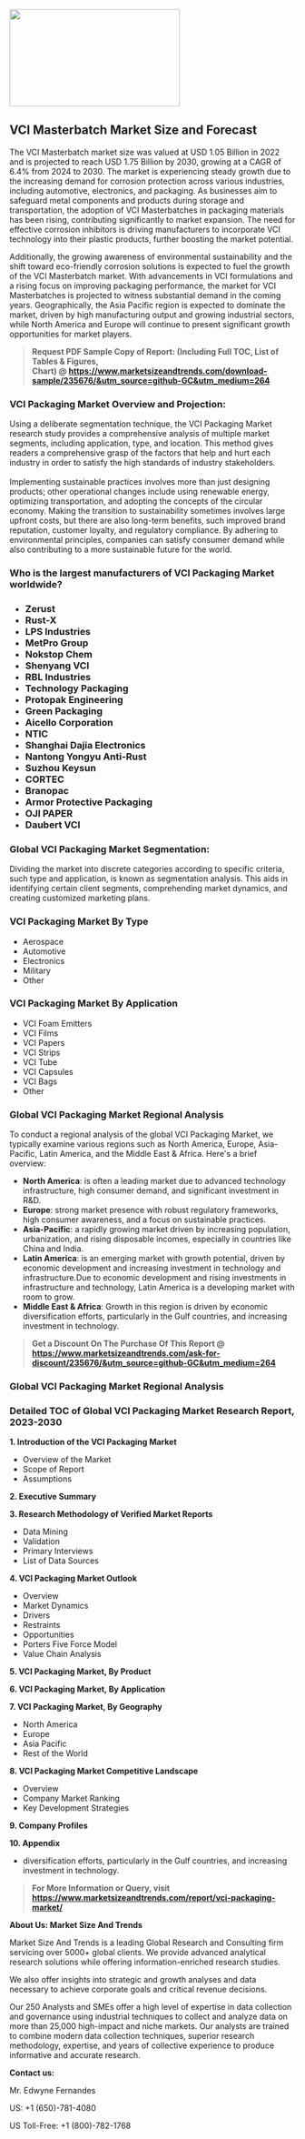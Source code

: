 <p><img class="alignnone size-medium wp-image-20088" src="https://ffe5etoiles.com/wp-content/uploads/2024/12/MST1-300x171.png" alt="" width="300" height="171" /></p><h2>VCI Masterbatch Market Size and Forecast</h2><p>The VCI Masterbatch market size was valued at USD 1.05 Billion in 2022 and is projected to reach USD 1.75 Billion by 2030, growing at a CAGR of 6.4% from 2024 to 2030. The market is experiencing steady growth due to the increasing demand for corrosion protection across various industries, including automotive, electronics, and packaging. As businesses aim to safeguard metal components and products during storage and transportation, the adoption of VCI Masterbatches in packaging materials has been rising, contributing significantly to market expansion. The need for effective corrosion inhibitors is driving manufacturers to incorporate VCI technology into their plastic products, further boosting the market potential.</p><p>Additionally, the growing awareness of environmental sustainability and the shift toward eco-friendly corrosion solutions is expected to fuel the growth of the VCI Masterbatch market. With advancements in VCI formulations and a rising focus on improving packaging performance, the market for VCI Masterbatches is projected to witness substantial demand in the coming years. Geographically, the Asia Pacific region is expected to dominate the market, driven by high manufacturing output and growing industrial sectors, while North America and Europe will continue to present significant growth opportunities for market players.</p></p><blockquote id="" class=""><strong>Request PDF Sample Copy of Report: (Including Full TOC, List of Tables &amp; Figures, Chart)&nbsp;@&nbsp;<strong><a href="https://www.marketsizeandtrends.com/download-sample/235676/&utm_source=github-GC&utm_medium=264" target="_blank">https://www.marketsizeandtrends.com/download-sample/235676/&utm_source=github-GC&utm_medium=264</a></strong></strong></blockquote><h3 id="" class="">VCI Packaging Market&nbsp;Overview and Projection:</h3><p id="" class="">Using a deliberate segmentation technique, the VCI Packaging Market research study provides a comprehensive analysis of multiple market segments, including application, type, and location. This method gives readers a comprehensive grasp of the factors that help and hurt each industry in order to satisfy the high standards of industry stakeholders. <br /> <br />Implementing sustainable practices involves more than just designing products; other operational changes include using renewable energy, optimizing transportation, and adopting the concepts of the circular economy. Making the transition to sustainability sometimes involves large upfront costs, but there are also long-term benefits, such improved brand reputation, customer loyalty, and regulatory compliance. By adhering to environmental principles, companies can satisfy consumer demand while also contributing to a more sustainable future for the world.</p><h3 id="" class="">Who is the largest manufacturers of&nbsp;VCI Packaging Market worldwide?</h3><h3 class=""><p><ul><li>Zerust </li><li> Rust-X </li><li> LPS Industries </li><li> MetPro Group </li><li> Nokstop Chem </li><li> Shenyang VCI </li><li> RBL Industries </li><li> Technology Packaging </li><li> Protopak Engineering </li><li> Green Packaging </li><li> Aicello Corporation </li><li> NTIC </li><li> Shanghai Dajia Electronics </li><li> Nantong Yongyu Anti-Rust </li><li> Suzhou Keysun </li><li> CORTEC </li><li> Branopac </li><li> Armor Protective Packaging </li><li> OJI PAPER </li><li> Daubert VCI</li></ul></p></h3><h3 id="" class="">Global&nbsp;VCI Packaging Market Segmentation:</h3><p id="" class="">Dividing the market into discrete categories according to specific criteria, such type and application, is known as segmentation analysis. This aids in identifying certain client segments, comprehending market dynamics, and creating customized marketing plans.</p><h3 id="" class="">VCI Packaging Market&nbsp;By Type</h3><p><p><ul><li>Aerospace</li><li> Automotive</li><li> Electronics</li><li> Military</li><li> Other</p></li></ul></p></p><h3 id="" class="">VCI Packaging Market&nbsp;By Application</h3><p class=""><p><ul><li>VCI Foam Emitters</li><li> VCI Films</li><li> VCI Papers</li><li> VCI Strips</li><li> VCI Tube</li><li> VCI Capsules</li><li> VCI Bags</li><li> Other</li></ul></p></p><h3 id="" class="">Global VCI Packaging Market Regional Analysis</h3><p id="" class="">To conduct a regional analysis of the global VCI Packaging Market, we typically examine various regions such as North America, Europe, Asia-Pacific, Latin America, and the Middle East &amp; Africa. Here's a brief overview:</p><ul><li><strong>North America</strong>: is often a leading market due to advanced technology infrastructure, high consumer demand, and significant investment in R&amp;D.</li><li><strong>Europe</strong>: strong market presence with robust regulatory frameworks, high consumer awareness, and a focus on sustainable practices.</li><li><strong>Asia-Pacific</strong>: a rapidly growing market driven by increasing population, urbanization, and rising disposable incomes, especially in countries like China and India.</li><li><strong>Latin America</strong>: is an emerging market with growth potential, driven by economic development and increasing investment in technology and infrastructure.Due to economic development and rising investments in infrastructure and technology, Latin America is a developing market with room to grow.</li><li><strong>Middle East &amp; Africa</strong>: Growth in this region is driven by economic diversification efforts, particularly in the Gulf countries, and increasing investment in technology.</li></ul><blockquote id="" class=""><strong>Get a Discount On The Purchase Of This Report @ <strong><a href="https://www.marketsizeandtrends.com/ask-for-discount/235676/&utm_source=github-GC&utm_medium=264" target="_blank">https://www.marketsizeandtrends.com/ask-for-discount/235676/&utm_source=github-GC&utm_medium=264</a></strong></strong></blockquote><h3 id="" class="">Global VCI Packaging Market Regional Analysis</h3><h3 id="" class="">Detailed TOC of Global VCI Packaging Market Research Report, 2023-2030</h3><p id="" class=""><strong>1. Introduction of the VCI Packaging Market</strong></p><ul><li>Overview of the Market</li><li>Scope of Report</li><li>Assumptions</li></ul><p id="" class=""><strong>2. Executive Summary</strong></p><p id="" class=""><strong>3. Research Methodology of Verified Market Reports</strong></p><ul><li>Data Mining</li><li>Validation</li><li>Primary Interviews</li><li>List of Data Sources</li></ul><p id="" class=""><strong>4. VCI Packaging Market Outlook</strong></p><ul><li>Overview</li><li>Market Dynamics</li><li>Drivers</li><li>Restraints</li><li>Opportunities</li><li>Porters Five Force Model</li><li>Value Chain Analysis</li></ul><p id="" class=""><strong>5. VCI Packaging Market, By Product</strong></p><p id="" class=""><strong>6. VCI Packaging Market, By Application</strong></p><p id="" class=""><strong>7. VCI Packaging Market, By Geography</strong></p><ul><li>North America</li><li>Europe</li><li>Asia Pacific</li><li>Rest of the World</li></ul><p id="" class=""><strong>8. VCI Packaging Market Competitive Landscape</strong></p><ul><li>Overview</li><li>Company Market Ranking</li><li>Key Development Strategies</li></ul><p id="" class=""><strong>9. Company Profiles</strong></p><p id="" class=""><strong>10. Appendix</strong></p><ul><li>diversification efforts, particularly in the Gulf countries, and increasing investment in technology.</li></ul><blockquote id="" class=""><strong>For More Information or Query, visit <strong><strong><a href="https://www.marketsizeandtrends.com/report/vci-packaging-market/" target="_blank">https://www.marketsizeandtrends.com/report/vci-packaging-market/</a></strong></strong></strong></blockquote><p id="" class=""><strong>About Us: Market Size And Trends</strong></p><p id="" class="">Market Size And Trends is a leading Global Research and Consulting firm servicing over 5000+ global clients. We provide advanced analytical research solutions while offering information-enriched research studies.</p><p id="" class="">We also offer insights into strategic and growth analyses and data necessary to achieve corporate goals and critical revenue decisions.</p><p id="" class="">Our 250 Analysts and SMEs offer a high level of expertise in data collection and governance using industrial techniques to collect and analyze data on more than 25,000 high-impact and niche markets. Our analysts are trained to combine modern data collection techniques, superior research methodology, expertise, and years of collective experience to produce informative and accurate research.</p><p id="" class=""><strong>Contact us:</strong></p><p id="" class="">Mr. Edwyne Fernandes</p><p id="" class="">US: +1 (650)-781-4080</p><p id="" class="">US Toll-Free: +1 (800)-782-1768</p>
